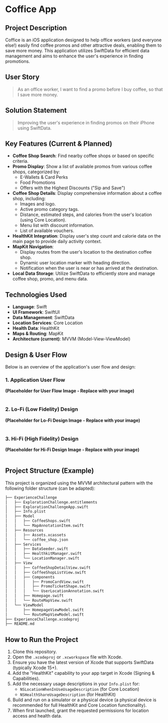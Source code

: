 # Coffice App

## Project Description

Coffice is an iOS application designed to help office workers (and everyone else!) easily find coffee promos and other attractive deals, enabling them to save more money. This application utilizes SwiftData for efficient data management and aims to enhance the user's experience in finding promotions.

## User Story

> As an office worker, I want to find a promo before I buy coffee, so that I save more money.

## Solution Statement

> Improving the user's experience in finding promos on their iPhone using SwiftData.

## Key Features (Current & Planned)

* **Coffee Shop Search**: Find nearby coffee shops or based on specific criteria.
* **Promo Display**: Show a list of available promos from various coffee shops, categorized by:
    * E-Wallets & Card Perks
    * Food Promotions
    * Offers with the Highest Discounts ("Sip and Save")
* **Coffee Shop Details**: Display comprehensive information about a coffee shop, including:
    * Images and logo.
    * Active promo category tags.
    * Distance, estimated steps, and calories from the user's location (using Core Location).
    * Menu list with discount information.
    * List of available vouchers.
* **HealthKit Integration**: Display user's step count and calorie data on the main page to provide daily activity context.
* **MapKit Navigation**:
    * Display routes from the user's location to the destination coffee shop.
    * Dynamic user location marker with heading direction.
    * Notification when the user is near or has arrived at the destination.
* **Local Data Storage**: Utilize SwiftData to efficiently store and manage coffee shop, promo, and menu data.

## Technologies Used

* **Language**: Swift
* **UI Framework**: SwiftUI
* **Data Management**: SwiftData
* **Location Services**: Core Location
* **Health Data**: HealthKit
* **Maps & Routing**: MapKit
* **Architecture (current)**: MVVM (Model-View-ViewModel)

## Design & User Flow

Below is an overview of the application's user flow and design:

### 1. Application User Flow

**(Placeholder for User Flow Image - Replace with your image)**
<br/>
<br/>

### 2. Lo-Fi (Low Fidelity) Design

**(Placeholder for Lo-Fi Design Image - Replace with your image)**
<br/>
<br/>

### 3. Hi-Fi (High Fidelity) Design

**(Placeholder for Hi-Fi Design Image - Replace with your image)**
<br/>
<br/>

## Project Structure (Example)

This project is organized using the MVVM architectural pattern with the following folder structure (can be adapted):
```bash
├── ExperienceChallenge
│   ├── ExplorationChallenge.entitlements
│   ├── ExplorationChallengeApp.swift
│   ├── Info.plist
│   ├── Model
│   │   ├── CoffeeShops.swift
│   │   └── MapAnnotationItem.swift
│   ├── Resources
│   │   ├── Assets.xcassets
│   │   └── coffee_shop.json
│   ├── Services
│   │   ├── DataSeeder.swift
│   │   ├── HealthkitManager.swift
│   │   └── LocationManager.swift
│   ├── View
│   │   ├── CoffeeShopDetailView.swift
│   │   ├── CoffeeShopListView.swift
│   │   ├── Components
│   │   │   ├── PromoCardView.swift
│   │   │   ├── PromoTicketShape.swift
│   │   │   └── UserLocationAnnotation.swift
│   │   ├── Homepage.swift
│   │   └── RouteMapView.swift
│   └── ViewModel
│       ├── HomepageViewModel.swift
│       └── RouteMapViewModel.swift
├── ExperienceChallenge.xcodeproj
├── README.md
```
## How to Run the Project

1.  Clone this repository.
2.  Open the `.xcodeproj` or `.xcworkspace` file with Xcode.
3.  Ensure you have the latest version of Xcode that supports SwiftData (typically Xcode 15+).
4.  Add the "HealthKit" capability to your app target in Xcode (Signing & Capabilities).
5.  Add the necessary usage descriptions in your `Info.plist` for:
    * `NSLocationWhenInUseUsageDescription` (for Core Location)
    * `NSHealthShareUsageDescription` (for HealthKit)
6.  Build and run on a simulator or a physical device (a physical device is recommended for full HealthKit and Core Location functionality).
7.  When first launched, grant the requested permissions for location access and health data.
